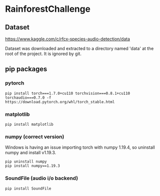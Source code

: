 # RainforestChallenge

## **Dataset**
https://www.kaggle.com/c/rfcx-species-audio-detection/data

Dataset was downloaded and extracted to a directory named 'data' at the root of the project. It is ignored by git. 

## **pip packages**

### **pytorch**
    pip install torch===1.7.0+cu110 torchvision===0.8.1+cu110 torchaudio===0.7.0 -f https://download.pytorch.org/whl/torch_stable.html

### **matplotlib**
    pip install matplotlib

### **numpy (correct version)**

Windows is having an issue importing torch with numpy 1.19.4, so uninstall numpy and install v1.19.3.

    pip uninstall numpy
    pip install numpy==1.19.3

### **SoundFile (audio i/o backend)**
    pip install SoundFile